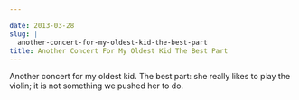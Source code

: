 ```yaml
---

date: 2013-03-28
slug: |
  another-concert-for-my-oldest-kid-the-best-part
title: Another Concert For My Oldest Kid The Best Part
---
```


Another concert for my oldest kid. The best part: she really likes to
play the violin; it is not something we pushed her to do.
